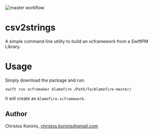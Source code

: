 ![master workflow](https://github.com/csknns/csv2strings/actions/workflows/swift.yml/badge.svg
)
# csv2strings

A simple command line utility to build an xcframework from a SwiftPM Library.

# Usage

Simply download the package and run:

```swift run xcframaker Alamofire /Path/To/Alamofire-master/```

It will create an `Alamofire.xcframework`.

## Author

Christos Koninis, christos.koninis@gmail.com
